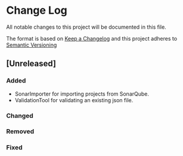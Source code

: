 # Change Log
All notable changes to this project will be documented in this file.

The format is based on [Keep a Changelog](http://keepachangelog.com/)
and this project adheres to [Semantic Versioning](http://semver.org/)


## [Unreleased]
### Added
- SonarImporter for importing projects from SonarQube.
- ValidationTool for validating an existing json file.

### Changed

### Removed

### Fixed
